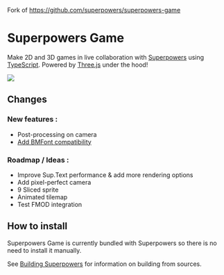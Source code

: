 Fork of https://github.com/superpowers/superpowers-game  

# Superpowers Game

Make 2D and 3D games in live collaboration with [Superpowers](http://superpowers-html5.com/) using [TypeScript](http://www.typescriptlang.org/). Powered by [Three.js](http://threejs.org/) under the hood!

![](http://i.imgur.com/l9mtEv0.gif)

## Changes

### New features :
 - Post-processing on camera
 - [Add BMFont compatibility](https://github.com/Togimaro/superpowers-game-bmfont-plugin)

### Roadmap / Ideas :
 - Improve Sup.Text performance & add more rendering options
 - Add pixel-perfect camera
 - 9 Sliced sprite
 - Animated tilemap
 - Test FMOD integration
 
## How to install

Superpowers Game is currently bundled with Superpowers so there is no need to install it manually.

See [Building Superpowers](http://docs.superpowers-html5.com/en/development/building-superpowers) for information on building from sources.
